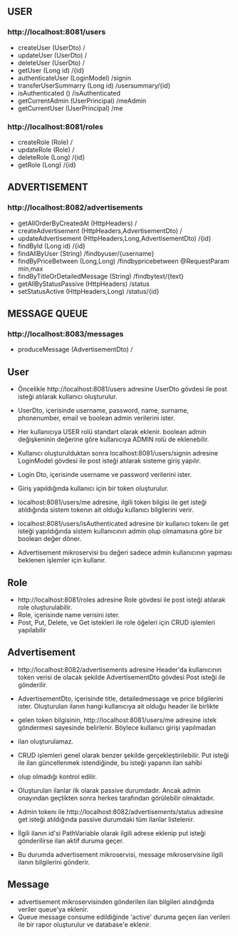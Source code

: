 ##					USER
###			http://localhost:8081/users

- createUser        (UserDto)      /
- updateUser			(UserDto)					/
- deleteUser			(UserDto)					/
- getUser 			(Long id)					/{id}
- authenticateUser		(LoginModel)				/signin
- transferUserSummarry 	(Long id)					/usersummary/{id}
- isAuthenticated		()						/isAuthenticated
- getCurrentAdmin		(UserPrincipal)				/meAdmin
- getCurrentUser		(UserPrincipal)				/me

###			http://localhost:8081/roles

- createRole			(Role)					/
- updateRole			(Role)					/
- deleteRole			(Long)					/{id}
- getRole			(Long)					/{id}

##					ADVERTISEMENT
###			http://localhost:8082/advertisements

- getAllOrderByCreatedAt	(HttpHeaders)				/
- createAdvertisement	(HttpHeaders,AdvertisementDto)	/
- updateAdvertisement	(HttpHeaders,Long,AdvertisementDto)	/{id}
- findById			(Long id)					/{id}
- findAllByUser		(String)					/findbyuser/{username}
- findByPriceBetween	(Long,Long)					/findbypricebetween	@RequestParam min,max
- findByTitleOrDetailedMessage	(String)				/findbytext/{text}
- getAllByStatusPassive	(HttpHeaders)				/status
- setStatusActive		(HttpHeaders,Long)			/status/{id}

##					MESSAGE QUEUE
###			http://localhost:8083/messages

- produceMessage		(AdvertisementDto)			/



##					User

- Öncelikle http://localhost:8081/users adresine UserDto gövdesi ile post isteği atılarak kullanıcı oluşturulur.
- UserDto, içerisinde username, password, name, surname, phonenumber, email ve boolean admin verilerini ister.
- Her kullanıcıya USER rolü standart olarak eklenir. boolean admin değişkeninin değerine göre kullanıcıya ADMIN rolü de eklenebilir.

- Kullanıcı oluşturulduktan sonra localhost:8081/users/signin adresine LoginModel gövdesi ile post isteği atılarak sisteme giriş yapılır.
- Login Dto, içerisinde username ve password verilerini ister.
- Giriş yapıldığında kullanıcı için bir token oluşturulur.

- localhost:8081/users/me adresine, ilgili token bilgisi ile get isteği atıldığında sistem tokenın ait olduğu kullanıcı bilgilerini verir.

- localhost:8081/users/isAuthenticated adresine bir kullanıcı tokenı ile get isteği yapıldığında sistem kullanıcının admin olup olmamasına göre bir boolean değer döner.
- Advertisement mikroservisi bu değeri sadece admin kullanıcının yapması beklenen işlemler için kullanır.

##					Role

- http://localhost:8081/roles adresine Role gövdesi ile post isteği atılarak role oluşturulabilir.
- Role, içerisinde name verisini ister.
- Post, Put, Delete, ve Get istekleri ile role öğeleri için CRUD işlemleri yapılabilir

##					Advertisement

- http://localhost:8082/advertisements adresine Header'da kullanıcının token verisi de olacak şekilde AdvertisementDto gövdesi Post isteği ile gönderilir.
- AdvertisementDto, içerisinde title, detailedmessage ve price bilgilerini ister. Oluşturulan ilanın hangi kullanıcıya ait olduğu header ile birlikte 
- gelen token bilgisinin, http://localhost:8081/users/me adresine istek göndermesi sayesinde belirlenir. Böylece kullanıcı girişi yapılmadan 
- ilan oluşturulamaz.

- CRUD işlemleri genel olarak benzer şekilde gerçekleştirilebilir. Put isteği ile ilan güncellenmek istendiğinde, bu isteği yapanın ilan sahibi
- olup olmadığı kontrol edilir.

- Oluşturulan ilanlar ilk olarak passive durumdadır. Ancak admin onayından geçtikten sonra herkes tarafından görülebilir olmaktadır.
- Admin tokenı ile http://localhost:8082/advertisements/status adresine get isteği atıldığında passive durumdaki tüm ilanlar listelenir.
- İlgili ilanın id'si PathVariable olarak ilgili adrese eklenip put isteği gönderilirse ilan aktif duruma geçer.
- Bu durumda advertisement mikroservisi, message mikroservisine ilgili ilanın bilgilerini gönderir.

##					Message

- advertisement mikroservisinden gönderilen ilan bilgileri alındığında veriler queue'ya eklenir.
- Queue message consume edildiğinde 'active' duruma geçen ilan verileri ile bir rapor oluşturulur ve database'e eklenir.
